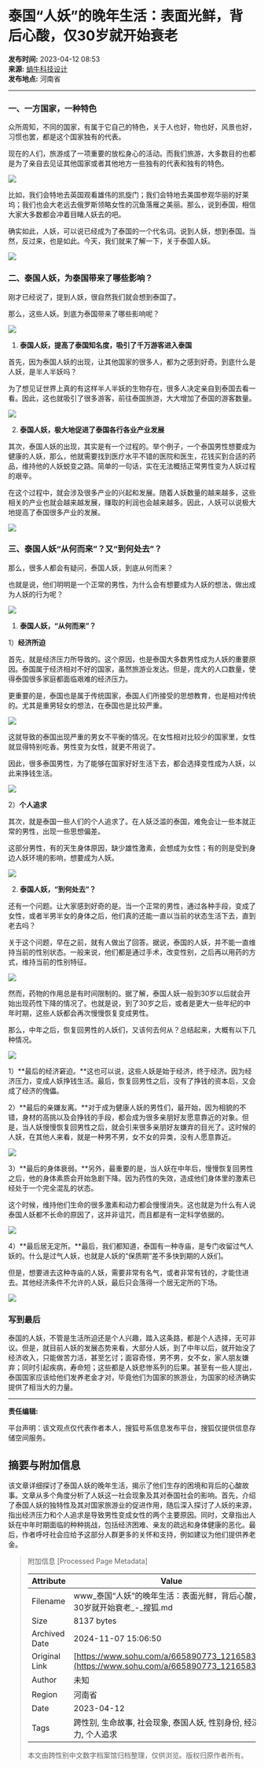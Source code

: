 # 泰国“人妖”的晚年生活：表面光鲜，背后心酸，仅30岁就开始衰老

**发布时间:** 2023-04-12 08:53  
**来源:** [蝸牛科技设计](https://www.sohu.com/a/665890773_121658315?spm=smpc.content-abroad.content.1.17309919478856Rf8Tht)  
**发布地点:** 河南省

---

### 一、一方国家，一种特色

众所周知，不同的国家，有属于它自己的特色，关于人也好，物也好，风景也好，习惯也罢，都是这个国家独有的代表。

现在的人们，旅游成了一项重要的放松身心的活动。而我们旅游，大多数目的也都是为了亲自去见证其他国家或者其他地方一些独有的代表和独有的特色。

![](//p9.itc.cn/images01/20230412/8019298c26c949d6954fa2e280a12979.jpeg)

比如，我们会特地去英国观看雄伟的凯旋门；我们会特地去美国参观华丽的好莱坞；我们也会大老远去俄罗斯领略女性的沉鱼落雁之美丽。那么，说到泰国，相信大家大多数都会冲着目睹人妖去的吧。

确实如此，人妖，可以说已经成为了泰国的一个代名词。说到人妖，想到泰国。当然，反过来，也是如此。今天，我们就来了解一下，关于泰国人妖。

![](//p7.itc.cn/images01/20230412/1cca55c31df04e5eab7f8cb0631babfa.jpeg)

### 二、泰国人妖，为泰国带来了哪些影响？

刚才已经说了，提到人妖，很自然我们就会想到泰国了。

那么，这些人妖。到底为泰国带来了哪些影响呢？

![](//p0.itc.cn/images01/20230412/c3ed74caa9cd40e6a4e278c7c794487a.jpeg)

1. **泰国人妖，提高了泰国知名度，吸引了千万游客进入泰国**

首先，因为泰国人妖的出现，让其他国家的很多人，都为之感到好奇。到底什么是人妖，是半人半妖吗？

为了想见证世界上真的有这样半人半妖的生物存在，很多人决定亲自到泰国去看一看。因此，这也就吸引了很多游客，前往泰国旅游，大大增加了泰国的游客数量。

![](//p4.itc.cn/images01/20230412/b57a142ae6f04afa923fdf49fad6f3f4.jpeg)

2. **泰国人妖，极大地促进了泰国各行各业产业发展**

其次，泰国人妖的出现，其实是有一个过程的。举个例子，一个泰国男性想要成为健康的人妖，那么，他就需要找到医疗水平不错的医院和医生，花钱买到合适的药品，维持他的人妖蜕变之路。简单的一句话，实在无法概括正常男性变为人妖过程的艰辛。

在这个过程中，就会涉及很多产业的兴起和发展。随着人妖数量的越来越多，这些相关的产业也就会越来越发展，赚取的利润也会越来越多。因此，人妖可以说极大地提高了泰国很多产业的发展。

![](//p7.itc.cn/images01/20230412/e92b9da11ae041eaa36b1ca909613789.jpeg)

### 三、泰国人妖“从何而来”？又“到何处去”？

那么，很多人都会有疑问，泰国人妖，到底从何而来？

也就是说，他们明明是一个正常的男性，为什么会有想要成为人妖的想法，做出成为人妖的行为呢？

![](//p2.itc.cn/images01/20230412/cb00f96e84594cb09e16f390b67432a4.jpeg)

1. **泰国人妖，“从何而来”？**

1）**经济所迫**

首先，就是经济压力所导致的。这个原因，也是泰国大多数男性成为人妖的重要原因。泰国属于经济相对不好的国家，虽然旅游业发达。但是，庞大的人口数量，使得泰国很多家庭都面临艰难的经济压力。

更重要的是，泰国也是属于传统国家，泰国人们所接受的思想教育，也是相对传统的。尤其是重男轻女的想法，在泰国也是比较严重。

![](//p2.itc.cn/images01/20230412/cd851028574747118ab31fcd0c6f283c.jpeg)

这就导致的泰国出现严重的男女不平衡的情况。在女性相对比较少的国家里，女性就显得特别吃香。男性变为女性，就更不用说了。

因此，很多泰国男性，为了能够在国家好好生活下去，都会选择变性成为人妖，以此来挣钱生活。

![](//p5.itc.cn/images01/20230412/6102d9cb3eeb42c9b7da8cb610a207ac.jpeg)

2）**个人追求**

其次，就是泰国一些人们的个人追求了。在人妖泛滥的泰国，难免会让一些本就正常的男性，出现一些思想偏差。

这部分男性，有的天生身体原因，缺少雄性激素，会想成为女性；有的则是受到身边人妖环境的影响，想要成为人妖。

![](//p1.itc.cn/images01/20230412/edebda2c50804d92ab018d3344e77058.jpeg)

2. **泰国人妖，“到何处去”？**

还有一个问题。让大家感到好奇的是。当一个正常的男性，通过各种手段，变成了女性，或者半男半女的身体之后，他们真的还能一直以当前的状态生活下去，直到老去吗？

关于这个问题，早在之前，就有人做出了回答。据说，泰国的人妖，并不能一直维持当前的性别状态。一般来说，他们都是通过手术，改变性别，之后再以用药的方式，维持当前的性别特征。

![](//p5.itc.cn/images01/20230412/d1e700db6cfc48e98a0d0ce7740b5a3f.jpeg)

然而，药物的作用总是有时间限制的。据了解，泰国人妖一般到30岁以后就会开始出现药性下降的情况了。也就是说，到了30岁之后，或者是更大一些年纪的中年时期，这些人妖都会再次慢慢恢复变成男性。

那么，中年之后，恢复回男性的人妖们，又该何去何从？总结起来，大概有以下几种情况。

![](//p0.itc.cn/images01/20230412/faacc4612aea4b0cb15453d433aa06fb.jpeg)

1）**最后的经济窘迫。**这也可以说，这些人妖是始于经济，终于经济。因为经济压力，变成人妖挣钱生活。最后，恢复回男性之后，没有了挣钱的资本后，又会成了经济的傀儡。

2）**最后的亲嫌友离。**对于成为健康人妖的男性们，最开始，因为相貌的不错，身材的高挑以及会挣钱的手段，都会成为很多亲朋好友愿意靠近的对象。但是，当人妖慢慢恢复回男性之后，就会引来很多亲朋好友嫌弃的目光了。这时候的人妖，在其他人来看，就是一种男不男，女不女的异类，没有人愿意靠近。

![](//p7.itc.cn/images01/20230412/32124e4afe414c5fbfd83ae370feafe6.jpeg)

3）**最后的身体衰弱。**另外，最重要的是，当人妖在中年后，慢慢恢复回男性之后，他的身体素质会开始急剧下降。因为药性的失效，造成他们身体里的激素已经处于一个完全混乱的状态。

这个时候，维持他们生命的很多激素和动力都会慢慢消失。这也就是为什么有人说泰国人妖都不长命的原因了，这并非诅咒，而且都是有一定科学依据的。

![](//p6.itc.cn/images01/20230412/05d27c9759a643619878753bd5e80ce2.jpeg)

4）**最后居无定所。**最后，我们都知道，泰国有一种寺庙，是专门收留过气人妖的。什么是过气人妖，也就是人妖的“保质期”差不多快到期的人妖们。

但是，想要进去这种寺庙的人妖，需要非常有名气，或者非常有钱的，才能住进去。其他经济条件不允许的人妖，最后只会落得一个居无定所的下场。

![](//p9.itc.cn/images01/20230412/428df2a758884d0d828546e325a865a2.jpeg)

### 写到最后

泰国的人妖，不管是生活所迫还是个人兴趣，踏入这条路，都是个人选择，无可非议。但是，就目前人妖的发展态势来看，大部分人妖，到了中年以后，就开始没了经济收入，只能做苦力活，甚至乞讨；面容奇怪，男不男，女不女，家人朋友嫌弃；同时引起疾病，寿命短；这些都是人妖悲惨系列的后果。甚至有一些人提出，泰国国家应该给他们发养老金才对，毕竟他们为国家的旅游业，为国家的经济确实提供了相当大的力量。

---

**责任编辑:**  

平台声明：该文观点仅代表作者本人，搜狐号系信息发布平台，搜狐仅提供信息存储空间服务。

## 摘要与附加信息

<!-- tcd_abstract -->
该文章详细探讨了泰国人妖的晚年生活，揭示了他们生存的困境和背后的心酸故事。文章从多个角度分析了人妖这一社会现象及其对泰国社会的影响。首先，介绍了泰国人妖的独特性及其对国家旅游业的促进作用，随后深入探讨了人妖的来源，指出经济压力和个人追求是导致男性变成女性的两个主要原因。同时，文章指出人妖在中年时期面临的种种挑战，包括经济困难、亲友的疏远和身体健康的恶化。最后，作者呼吁社会应给予这部分人群更多的关怀和支持，例如建议为他们提供养老金。
<!-- tcd_abstract_end -->

> 附加信息 [Processed Page Metadata]
>
> | Attribute       | Value                                  |
> |-----------------|----------------------------------------|
> | Filename        | www_泰国“人妖”的晚年生活：表面光鲜，背后心酸，仅30岁就开始衰老_-_搜狐.md                             |
> | Size            | 8137 bytes                           |
> | Archived Date   | 2024-11-07 15:06:50                             |
> | Original Link   | [https://www.sohu.com/a/665890773_121658315](https://www.sohu.com/a/665890773_121658315)                       |
> | Author          | 未知                               |
> | Region          | 河南省                               |
> | Date            | 2023-04-12                                 |
> | Tags            | 跨性别, 生命故事, 社会现象, 泰国人妖, 性别身份, 经济压力, 个人追求                                 |
>
> 本文由跨性别中文数字档案馆归档整理，仅供浏览。版权归原作者所有。
>